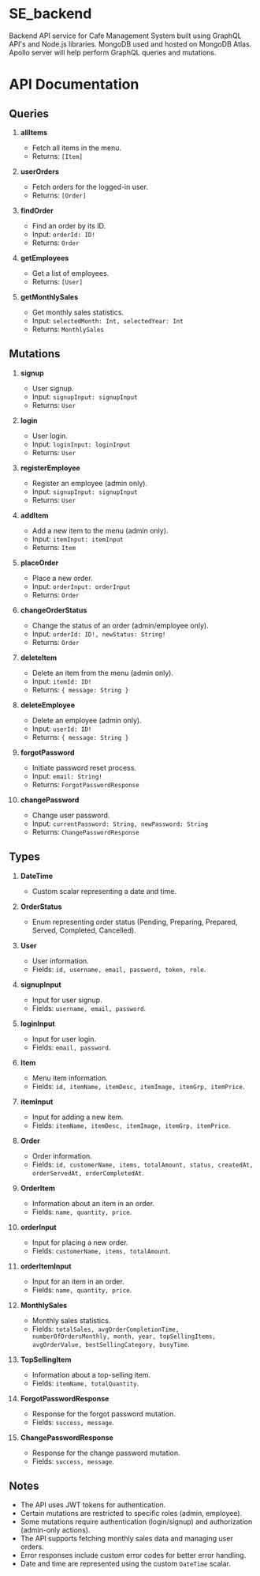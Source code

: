 # SE_backend

Backend API service for Cafe Management System built using GraphQL API's and Node.js libraries. MongoDB used and hosted on MongoDB Atlas.
Apollo server will help perform GraphQL queries and mutations.

# API Documentation

## Queries

1. **allItems**

   - Fetch all items in the menu.
   - Returns: `[Item]`

2. **userOrders**

   - Fetch orders for the logged-in user.
   - Returns: `[Order]`

3. **findOrder**

   - Find an order by its ID.
   - Input: `orderId: ID!`
   - Returns: `Order`

4. **getEmployees**

   - Get a list of employees.
   - Returns: `[User]`

5. **getMonthlySales**
   - Get monthly sales statistics.
   - Input: `selectedMonth: Int, selectedYear: Int`
   - Returns: `MonthlySales`

## Mutations

1. **signup**

   - User signup.
   - Input: `signupInput: signupInput`
   - Returns: `User`

2. **login**

   - User login.
   - Input: `loginInput: loginInput`
   - Returns: `User`

3. **registerEmployee**

   - Register an employee (admin only).
   - Input: `signupInput: signupInput`
   - Returns: `User`

4. **addItem**

   - Add a new item to the menu (admin only).
   - Input: `itemInput: itemInput`
   - Returns: `Item`

5. **placeOrder**

   - Place a new order.
   - Input: `orderInput: orderInput`
   - Returns: `Order`

6. **changeOrderStatus**

   - Change the status of an order (admin/employee only).
   - Input: `orderId: ID!, newStatus: String!`
   - Returns: `Order`

7. **deleteItem**

   - Delete an item from the menu (admin only).
   - Input: `itemId: ID!`
   - Returns: `{ message: String }`

8. **deleteEmployee**

   - Delete an employee (admin only).
   - Input: `userId: ID!`
   - Returns: `{ message: String }`

9. **forgotPassword**

   - Initiate password reset process.
   - Input: `email: String!`
   - Returns: `ForgotPasswordResponse`

10. **changePassword**
    - Change user password.
    - Input: `currentPassword: String, newPassword: String`
    - Returns: `ChangePasswordResponse`

## Types

1. **DateTime**

   - Custom scalar representing a date and time.

2. **OrderStatus**

   - Enum representing order status (Pending, Preparing, Prepared, Served, Completed, Cancelled).

3. **User**

   - User information.
   - Fields: `id, username, email, password, token, role`.

4. **signupInput**

   - Input for user signup.
   - Fields: `username, email, password`.

5. **loginInput**

   - Input for user login.
   - Fields: `email, password`.

6. **Item**

   - Menu item information.
   - Fields: `id, itemName, itemDesc, itemImage, itemGrp, itemPrice`.

7. **itemInput**

   - Input for adding a new item.
   - Fields: `itemName, itemDesc, itemImage, itemGrp, itemPrice`.

8. **Order**

   - Order information.
   - Fields: `id, customerName, items, totalAmount, status, createdAt, orderServedAt, orderCompletedAt`.

9. **OrderItem**

   - Information about an item in an order.
   - Fields: `name, quantity, price`.

10. **orderInput**

    - Input for placing a new order.
    - Fields: `customerName, items, totalAmount`.

11. **orderItemInput**

    - Input for an item in an order.
    - Fields: `name, quantity, price`.

12. **MonthlySales**

    - Monthly sales statistics.
    - Fields: `totalSales, avgOrderCompletionTime, numberOfOrdersMonthly, month, year, topSellingItems, avgOrderValue, bestSellingCategory, busyTime`.

13. **TopSellingItem**

    - Information about a top-selling item.
    - Fields: `itemName, totalQuantity`.

14. **ForgotPasswordResponse**

    - Response for the forgot password mutation.
    - Fields: `success, message`.

15. **ChangePasswordResponse**
    - Response for the change password mutation.
    - Fields: `success, message`.

## Notes

- The API uses JWT tokens for authentication.
- Certain mutations are restricted to specific roles (admin, employee).
- Some mutations require authentication (login/signup) and authorization (admin-only actions).
- The API supports fetching monthly sales data and managing user orders.
- Error responses include custom error codes for better error handling.
- Date and time are represented using the custom `DateTime` scalar.
